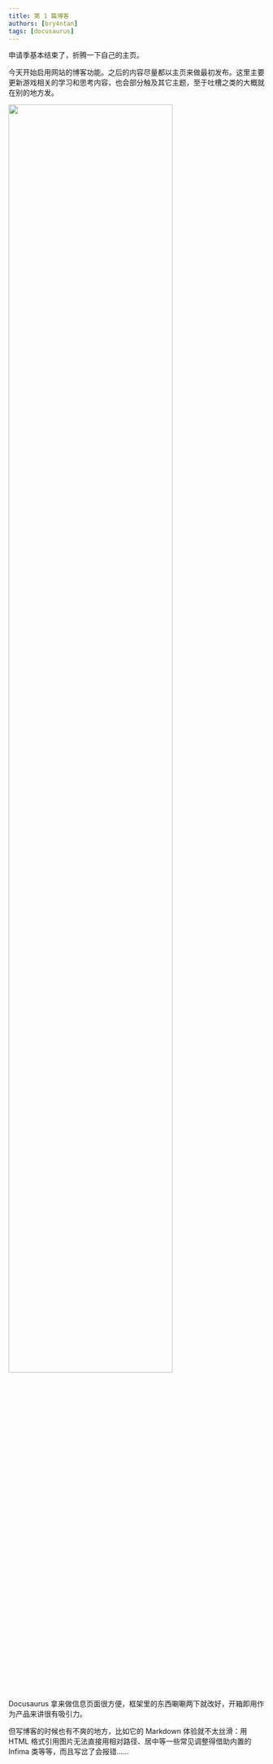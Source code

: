 ```yaml
---
title: 第 1 篇博客
authors: [bry4ntan]
tags: [docusaurus]
---
```


申请季基本结束了，折腾一下自己的主页。

今天开始启用网站的博客功能。之后的内容尽量都以主页来做最初发布。这里主要更新游戏相关的学习和思考内容，也会部分触及其它主题，至于吐槽之类的大概就在别的地方发。

<!-- truncate -->

<div class="text--center">
    <img src={require('./bg7.webp').default} width="80%" />
</div>

<br/>
Docusaurus 拿来做信息页面很方便，框架里的东西唰唰两下就改好，开箱即用作为产品来讲很有吸引力。

但写博客的时候也有不爽的地方，比如它的 Markdown 体验就不太丝滑：用 HTML 格式引用图片无法直接用相对路径、居中等一些常见调整得借助内置的 Infima 类等等，而且写岔了会报错……


